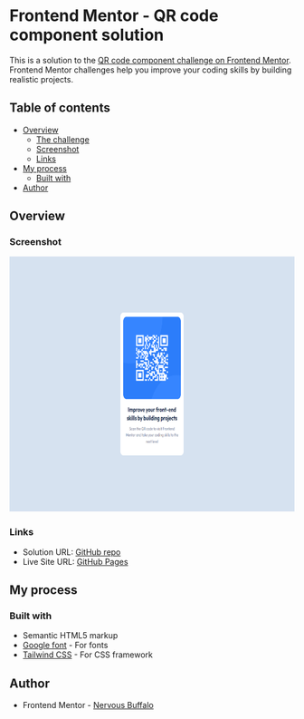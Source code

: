 # Frontend Mentor - QR code component solution

This is a solution to the [QR code component challenge on Frontend Mentor](https://www.frontendmentor.io/challenges/qr-code-component-iux_sIO_H). Frontend Mentor challenges help you improve your coding skills by building realistic projects. 

## Table of contents

- [Overview](#overview)
  - [The challenge](#the-challenge)
  - [Screenshot](#screenshot)
  - [Links](#links)
- [My process](#my-process)
  - [Built with](#built-with)
- [Author](#author)

## Overview

### Screenshot

[<img src="./Screenshot_desktop.png" height="450px"/>](./Screenshot_desktop.png)

### Links

- Solution URL: [GitHub repo](https://github.com/mathieuc22/qr-code-component-main)
- Live Site URL: [GitHub Pages](https://mathieuc22.github.io/qr-code-component-main/)

## My process

### Built with

- Semantic HTML5 markup
- [Google font](https://fonts.googleapis.com) - For fonts
- [Tailwind CSS](https://tailwindcss.com/) - For CSS framework

## Author

- Frontend Mentor - [Nervous Buffalo](https://www.frontendmentor.io/profile/mathieuc22)
